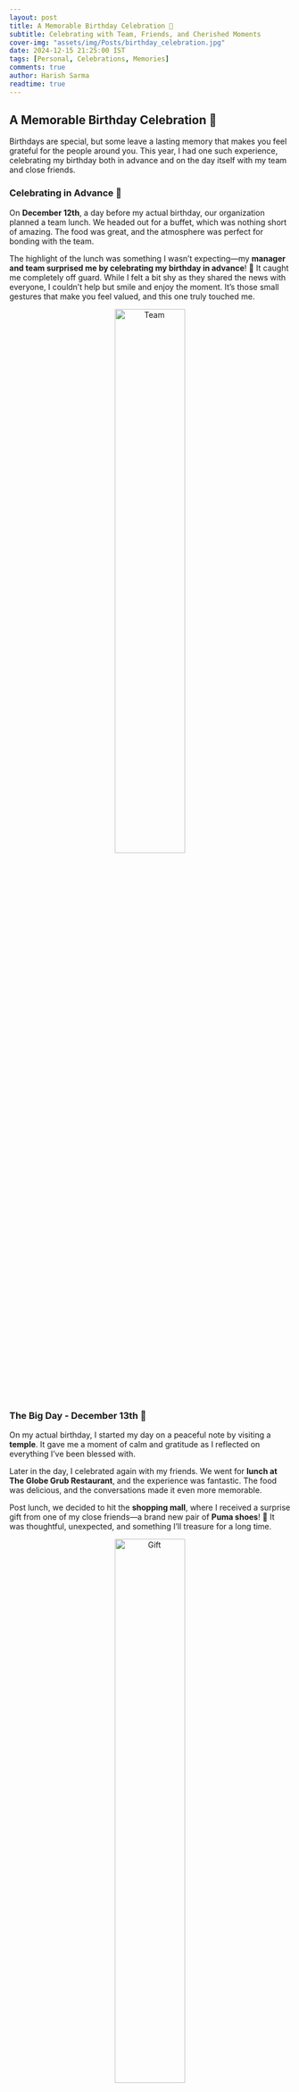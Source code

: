 ```yaml
---
layout: post
title: A Memorable Birthday Celebration 🎉
subtitle: Celebrating with Team, Friends, and Cherished Moments
cover-img: "assets/img/Posts/birthday_celebration.jpg"
date: 2024-12-15 21:25:00 IST
tags: [Personal, Celebrations, Memories]
comments: true
author: Harish Sarma
readtime: true
---
```


## A Memorable Birthday Celebration 🎉

Birthdays are special, but some leave a lasting memory that makes you feel grateful for the people around you. This year, I had one such experience, celebrating my birthday both in advance and on the day itself with my team and close friends.

### **Celebrating in Advance** 🎂

On **December 12th**, a day before my actual birthday, our organization planned a team lunch. We headed out for a buffet, which was nothing short of amazing. The food was great, and the atmosphere was perfect for bonding with the team.

The highlight of the lunch was something I wasn’t expecting—my **manager and team surprised me by celebrating my birthday in advance**! 🎊 It caught me completely off guard. While I felt a bit shy as they shared the news with everyone, I couldn’t help but smile and enjoy the moment. It’s those small gestures that make you feel valued, and this one truly touched me.

<div style="text-align:center;">
  <a href="/HarishHub/assets/img/My-Bday-Celebration/TeamLunch.png">
    <img src="/HarishHub/assets/img/My-Bday-Celebration/TeamLunch.png" alt="Team" style="width: 50%; max-width: 300px;">
  </a>
</div>

### **The Big Day - December 13th** 🥳

On my actual birthday, I started my day on a peaceful note by visiting a **temple**. It gave me a moment of calm and gratitude as I reflected on everything I’ve been blessed with.

Later in the day, I celebrated again with my friends. We went for **lunch at The Globe Grub Restaurant**, and the experience was fantastic. The food was delicious, and the conversations made it even more memorable.

Post lunch, we decided to hit the **shopping mall**, where I received a surprise gift from one of my close friends—a brand new pair of **Puma shoes**! 👟 It was thoughtful, unexpected, and something I’ll treasure for a long time.

<div style="text-align:center;">
  <a href="/HarishHub/assets/img/My-Bday-Celebration/gift.png">
    <img src="/HarishHub/assets/img/My-Bday-Celebration/gift.png" alt="Gift" style="width: 50%; max-width: 300px;">
  </a>
</div>

### **What Made This Birthday Special?** 💖

- **The Surprise Celebration:** My team celebrating my birthday in advance, without me knowing, was the most heartwarming part of it all.

- **Thoughtful Gifts and Moments:** The time spent with friends and the gift from my close friend made me realize how lucky I am to have such people in my life.

### **Reflections on the Day** 🌟

As I celebrated, I realized how important it is to **strengthen relationships** with the people around me—whether it’s my team at work or my close friends. Moments like these remind me that life is not just about goals but also about cherishing connections.

If I were to describe this birthday in one word, it would be: **Awesome**! 😊

### Final Thoughts 💬

I’m incredibly grateful for the surprise, the food, the gifts, and—most importantly—the people who made this day special. Here’s to creating more beautiful memories in the year ahead!

*🎂 Have you ever had a birthday celebration that caught you by surprise? I’d love to hear about it—drop your story in the comments!*
